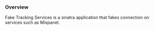 ### Overview
Fake Tracking Services is a sinatra application that fakes connection on services such as Mixpanel.
